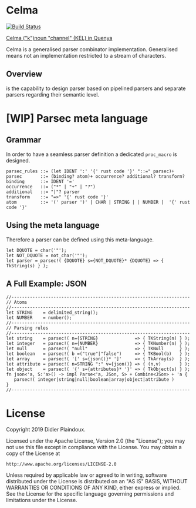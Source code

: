 # Celma 

[![Build Status](https://travis-ci.org/d-plaindoux/celma.svg?branch=master)](https://travis-ci.org/d-plaindoux/celma)

[Celma ("k")noun "channel" (KEL) in Quenya](https://www.elfdict.com/w/kelma)

Celma is a generalised parser combinator implementation. Generalised means not an implementation restricted to a stream of characters.

## Overview

is the capability to design parser based on pipelined parsers and separate parsers regarding their semantic level.

# [WIP] Parsec meta language

## Grammar
In order to have a seamless parser definition a dedicated `proc_macro` is designed.

```
parsec_rules ::= (let IDENT ':' '{' rust code '}' "::=" parsec)+
parsec       ::= (binding? atom)+ occurrence? additional? transform?
binding      ::= IDENT '='
occurrence   ::= ("*" | "+" | "?")
additional   ::= "|"? parser
transform    ::= "=>" '{' rust code '}'
atom         ::= '(' parser ')' | CHAR | STRING | | NUMBER |  '{' rust code '}'
```

##  Using the meta language

Therefore a parser can be defined using this meta-language.

```
let DQUOTE = char('"');
let NOT_DQUOTE = not_char('"');
let parser = parsec!( {DQUOTE} s={NOT_DQUOTE}* {DQUOTE} => { TkString(s) } );
```

## A Full Example: JSON

```
//--------------------------------------------------------------------
// Atoms
//--------------------------------------------------------------------
let STRING    = delimited_string();
let NUMBER    = number();
//--------------------------------------------------------------------
// Parsing rules
//--------------------------------------------------------------------
let string    = parsec!( n={STRING}              => { TKString(n) } );
let integer   = parsec!( n={NUMBER}              => { TKNumber(n) } );
let null      = parsec!( "null"                  => { TKNull      } );
let boolean   = parsec!( b =("true"|"false")     => { TKBool(b)   } );
let array     = parsec!( '[' s={json()}* ']'     => { TkArray(s)  } );
let attribute = parsec!( n=STRING ":" v={json()} => { (n,v)       } );
let object    = parsec!( '{' s={attributes}* '}' => { TkObject(s) } );
fn json<'a, S:'a>() -> impl Parse<'a, JSon, S> + Combine<JSon> + 'a {  
   parsec!( integer|string|null|boolean|array|object|attribute )
}
//--------------------------------------------------------------------
```

# License

Copyright 2019 Didier Plaindoux.

Licensed under the Apache License, Version 2.0 (the "License");
you may not use this file except in compliance with the License.
You may obtain a copy of the License at

    http://www.apache.org/licenses/LICENSE-2.0

Unless required by applicable law or agreed to in writing, software
distributed under the License is distributed on an "AS IS" BASIS,
WITHOUT WARRANTIES OR CONDITIONS OF ANY KIND, either express or implied.
See the License for the specific language governing permissions and
limitations under the License.
